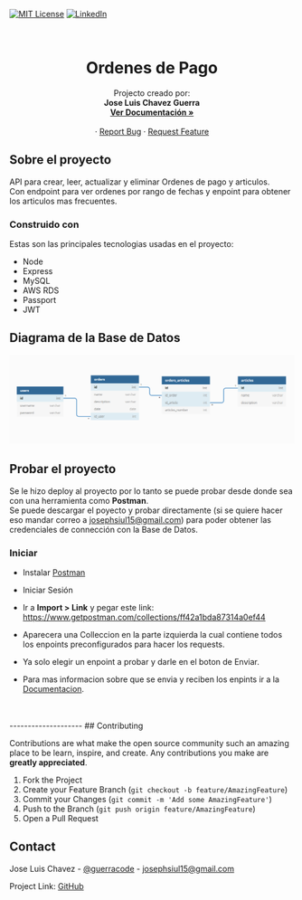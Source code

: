 [![MIT License][license-shield]][license-url]
[![LinkedIn][linkedin-shield]][linkedin-url]

<!-- PROJECT LOGO -->
<br />
<p align="center">
  <h1 align="center">Ordenes de Pago</h1>

  <p align="center">
    Projecto creado por: </br> <strong> Jose Luis Chavez Guerra </strong>
    <br />
    <a href="https://payment-orders.herokuapp.com/docs/"><strong>Ver Documentación »</strong></a>
    <br />
    <br />
    ·
    <a href="https://github.com/guerracode/payment-orders/issues">Report Bug</a>
    ·
    <a href="https://github.com/guerracode/payment-orders/issues">Request Feature</a>
  </p>
</p>

<!-- ABOUT THE PROJECT -->

## Sobre el proyecto

API para crear, leer, actualizar y eliminar Ordenes de pago y articulos. </br>
Con endpoint para ver ordenes por rango de fechas y enpoint para obtener los articulos mas frecuentes.

### Construido con

Estas son las principales tecnologias usadas en el proyecto:

- Node
- Express
- MySQL
- AWS RDS
- Passport
- JWT

## Diagrama de la Base de Datos
![](./public/BaseDeDatos.png)

<!-- GETTING STARTED -->

## Probar el proyecto

Se le hizo deploy al proyecto por lo tanto se puede probar desde donde sea con una herramienta como **Postman**. </br>
Se puede descargar el poyecto y probar directamente (si se quiere hacer eso mandar correo a josephsiul15@gmail.com) para poder obtener las credenciales de connección con la Base de Datos.

### Iniciar
- Instalar [Postman](https://www.postman.com/)

- Iniciar Sesión
- Ir a **Import > Link** y pegar este link: https://www.getpostman.com/collections/ff42a1bda87314a0ef44 
- Aparecera una Colleccion en la parte izquierda la cual contiene todos los enpoints preconfigurados para hacer los requests.
- Ya solo elegir un enpoint a probar y darle en el boton de Enviar.
- Para mas informacion sobre que se envia y reciben los enpints ir a la [Documentacion](https://payment-orders.herokuapp.com/docs/).

<!-- CONTRIBUTING -->
</br>
</br>
--------------------
## Contributing

Contributions are what make the open source community such an amazing place to be learn, inspire, and create. Any contributions you make are **greatly appreciated**.

1. Fork the Project
2. Create your Feature Branch (`git checkout -b feature/AmazingFeature`)
3. Commit your Changes (`git commit -m 'Add some AmazingFeature'`)
4. Push to the Branch (`git push origin feature/AmazingFeature`)
5. Open a Pull Request

## Contact

Jose Luis Chavez - [@guerracode](https://twitter.com/guerracode) - josephsiul15@gmail.com

Project Link: [GitHub](https://github.com/guerracode/payment-orders)

<!-- LINKS -->

[license-shield]: https://img.shields.io/github/license/othneildrew/Best-README-Template.svg?style=flat-square
[license-url]: https://github.com/guerracode/To-Do/blob/master/LICENSE
[linkedin-shield]: https://img.shields.io/badge/-LinkedIn-black.svg?style=flat-square&logo=linkedin&colorB=555
[linkedin-url]: https://www.linkedin.com/in/jose-luis-chavez/
